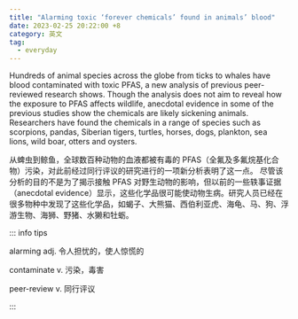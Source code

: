 ```yaml
---
title: "Alarming toxic ‘forever chemicals’ found in animals’ blood"
date: 2023-02-25 20:22:00 +8
category: 英文
tag:
  - everyday
---
```


Hundreds of animal species across the globe from ticks to whales have blood contaminated with toxic PFAS, a new analysis of previous peer-reviewed research shows. Though the analysis does not aim to reveal how the exposure to PFAS affects wildlife, anecdotal evidence in some of the previous studies show the chemicals are likely sickening animals. Researchers have found the chemicals in a range of species such as scorpions, pandas, Siberian tigers, turtles, horses, dogs, plankton, sea lions, wild boar, otters and oysters.

从蜱虫到鲸鱼，全球数百种动物的血液都被有毒的 PFAS（全氟及多氟烷基化合物）污染，对此前经过同行评议的研究进行的一项新分析表明了这一点。 尽管该分析的目的不是为了揭示接触 PFAS 对野生动物的影响，但以前的一些轶事证据（anecdotal evidence）显示，这些化学品很可能使动物生病。研究人员已经在很多物种中发现了这些化学品，如蝎子、大熊猫、西伯利亚虎、海龟、马、狗、浮游生物、海狮、野猪、水獭和牡蛎。

::: info tips

alarming adj. 令人担忧的，使人惊慌的

contaminate v. 污染，毒害

peer-review v. 同行评议

:::
